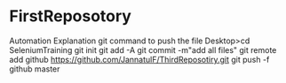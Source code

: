 # FirstReposotory
Automation Explanation
git command to push the file
Desktop>cd SeleniumTraining
git init
git add -A
git commit -m"add all files"
git remote add github https://github.com/JannatulF/ThirdReposotiry.git
git push -f github master
